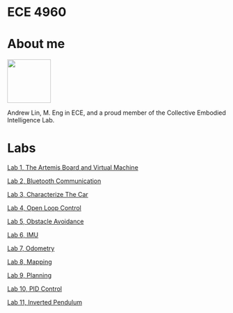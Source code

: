 # ECE 4960

# About me

<img src="https://cpb-us-w2.wpmucdn.com/sites.coecis.cornell.edu/dist/0/60/files/2016/06/AndrewLin-2idpjtm.jpg" alt="" width="100"/>

Andrew Lin, M. Eng in ECE, and a proud member of the Collective Embodied Intelligence Lab.

# Labs

[Lab 1, The Artemis Board and Virtual Machine](Labs/Lab1.md)

[Lab 2, Bluetooth Communication](Labs/Lab2.md)

[Lab 3, Characterize The Car](Labs/Lab3.md)

[Lab 4, Open Loop Control](Labs/Lab4.md)

[Lab 5, Obstacle Avoidance](Labs/Lab5.md)

[Lab 6, IMU](Labs/Lab6.md)

[Lab 7, Odometry](Labs/Lab7.md)

[Lab 8, Mapping](Labs/Lab8.md)

[Lab 9, Planning](Labs/Lab9.md)

[Lab 10, PID Control](Labs/Lab10.md)

[Lab 11, Inverted Pendulum](Labs/Lab11.md)

